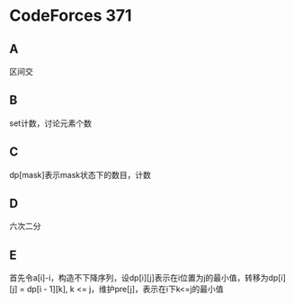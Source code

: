 # CodeForces 371

## A

区间交

## B
set计数，讨论元素个数

## C
dp[mask]表示mask状态下的数目，计数
 
## D

六次二分

## E

首先令a[i]-i，构造不下降序列，设dp[i][j]表示在i位置为j的最小值，转移为dp[i][j] = dp[i - 1][k], k <= j，维护pre[j]，表示在i下k<=j的最小值
 
 
 
 